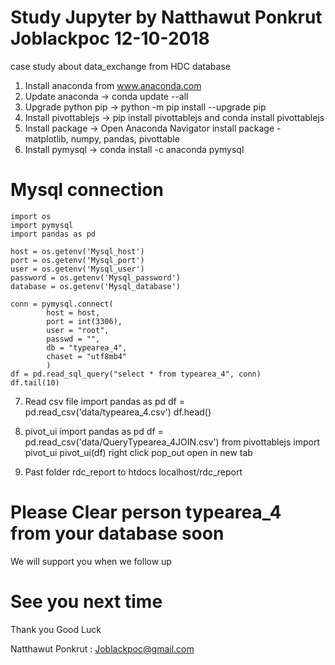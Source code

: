 # Study Jupyter by Natthawut Ponkrut Joblackpoc 12-10-2018

case study about data_exchange from HDC database

1. Install anaconda from www.anaconda.com
2. Update anaconda -> conda update --all
3. Upgrade python pip -> python -m pip install --upgrade pip
4. Install pivottablejs -> pip install pivottablejs and conda install pivottablejs
5. Install package -> Open Anaconda Navigator
	install package - matplotlib, numpy, pandas, pivottable
6. Install pymysql -> conda install -c anaconda pymysql

# Mysql connection
	import os
	import pymysql
	import pandas as pd
	
	host = os.getenv('Mysql_host')
	port = os.getenv('Mysql_port')
	user = os.getenv('Mysql_user')
	password = os.getenv('Mysql_password')
	database = os.getenv('Mysql_database')
	
	conn = pymysql.connect(
			host = host,
			port = int(3306),
			user = "root",
			passwd = "",
			db = "typearea_4",
			chaset = "utf8mb4"
			)
	df = pd.read_sql_query("select * from typearea_4", conn)
	df.tail(10)
	
7. Read csv file
	import pandas as pd
	df = pd.read_csv('data/typearea_4.csv')
	df.head()

8. pivot_ui
	import pandas as pd
	df = pd.read_csv('data/QueryTypearea_4JOIN.csv')
	from pivottablejs import pivot_ui
	pivot_ui(df)
	right click pop_out open in new tab

9. Past folder rdc_report to htdocs
	localhost/rdc_report

# Please Clear person typearea_4 from your database soon
We will support you when we follow up 


# See you next time
Thank you Good Luck

Natthawut Ponkrut : Joblackpoc@gmail.com
